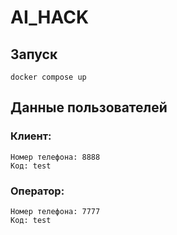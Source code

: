 # AI_HACK

## Запуск
    docker compose up

## Данные пользователей

### Клиент:
    Номер телефона: 8888
    Код: test

### Оператор:
    Номер телефона: 7777
    Код: test



